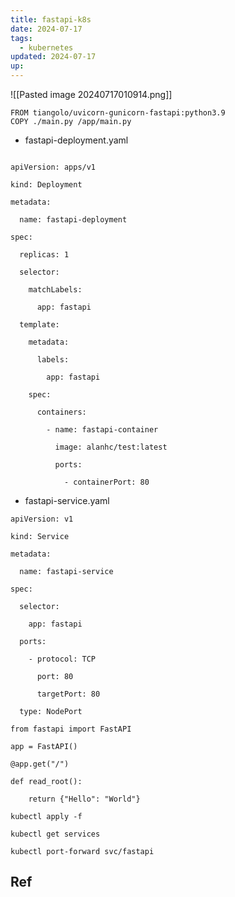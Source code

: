 ```yaml
---
title: fastapi-k8s
date: 2024-07-17
tags:
  - kubernetes
updated: 2024-07-17
up:
---
```

![[Pasted image 20240717010914.png]]
```
FROM tiangolo/uvicorn-gunicorn-fastapi:python3.9
COPY ./main.py /app/main.py
```
- fastapi-deployment.yaml
```

apiVersion: apps/v1

kind: Deployment

metadata:

  name: fastapi-deployment

spec:

  replicas: 1

  selector:

    matchLabels:

      app: fastapi

  template:

    metadata:

      labels:

        app: fastapi

    spec:

      containers:

        - name: fastapi-container

          image: alanhc/test:latest

          ports:

            - containerPort: 80
```
- fastapi-service.yaml
```
apiVersion: v1

kind: Service

metadata:

  name: fastapi-service

spec:

  selector:

    app: fastapi

  ports:

    - protocol: TCP

      port: 80

      targetPort: 80

  type: NodePort
```

```
from fastapi import FastAPI

app = FastAPI()

@app.get("/")

def read_root():

    return {"Hello": "World"}
```

`kubectl apply -f`

`kubectl get services`

 `kubectl port-forward svc/fastapi`
 
## Ref
